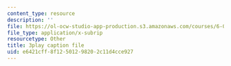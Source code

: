 ```yaml
---
content_type: resource
description: ''
file: https://ol-ocw-studio-app-production.s3.amazonaws.com/courses/6-004-computation-structures-spring-2017/e6421cff8f12501298202c11d4cce927_VdRC2raV8fA.vtt
file_type: application/x-subrip
resourcetype: Other
title: 3play caption file
uid: e6421cff-8f12-5012-9820-2c11d4cce927
---
```

